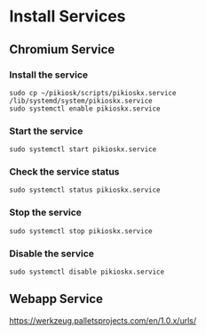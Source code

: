 # Install Services

## Chromium Service

### Install the service

```console
sudo cp ~/pikiosk/scripts/pikioskx.service /lib/systemd/system/pikioskx.service
sudo systemctl enable pikioskx.service
```

### Start the service

```console
sudo systemctl start pikioskx.service
```

### Check the service status

```console
sudo systemctl status pikioskx.service
```

### Stop the service

```console
sudo systemctl stop pikioskx.service
```

### Disable the service

```console
sudo systemctl disable pikioskx.service
```

## Webapp Service



https://werkzeug.palletsprojects.com/en/1.0.x/urls/
